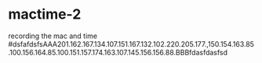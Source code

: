 # mactime-2
recording the mac and time
#dsfafdsfsAAA201.162.167.134.107.151.167.132.102.220.205.177.,150.154.163.85.100.156.164.85.100.151.157.174.163.107.145.156.156.88.BBBfdasfdasfsd
